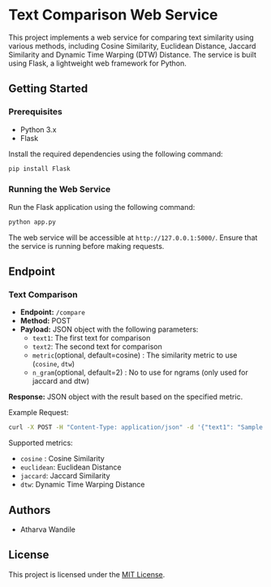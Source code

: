 # Text Comparison Web Service

This project implements a web service for comparing text similarity using various methods, including Cosine Similarity, Euclidean Distance, Jaccard Similarity and Dynamic Time Warping (DTW) Distance. The service is built using Flask, a lightweight web framework for Python.

## Getting Started

### Prerequisites

- Python 3.x
- Flask

Install the required dependencies using the following command:

```bash
pip install Flask 
```

### Running the Web Service

Run the Flask application using the following command:

```bash
python app.py
```

The web service will be accessible at `http://127.0.0.1:5000/`. Ensure that the service is running before making requests.

## Endpoint

### Text Comparison

- **Endpoint:** `/compare`
- **Method:** POST
- **Payload:** JSON object with the following parameters:
  - `text1`: The first text for comparison
  - `text2`: The second text for comparison
  - `metric`(optional, default=cosine) : The similarity metric to use (`cosine`, `dtw`)
  - `n_gram`(optional, default=2) : No to use for ngrams (only used for jaccard and dtw)

**Response:** JSON object with the result based on the specified metric.

Example Request:
```bash
curl -X POST -H "Content-Type: application/json" -d '{"text1": "Sample text 1", "text2": "Sample text 2", "metric": "jaccard", "n_grams":2}' http://127.0.0.1:5000/compare
```

Supported metrics:
- `cosine` : Cosine Similarity
- `euclidean`: Euclidean Distance
- `jaccard`: Jaccard Similarity
- `dtw`: Dynamic Time Warping Distance

## Authors

- Atharva Wandile

## License

This project is licensed under the [MIT License](LICENSE).
```

